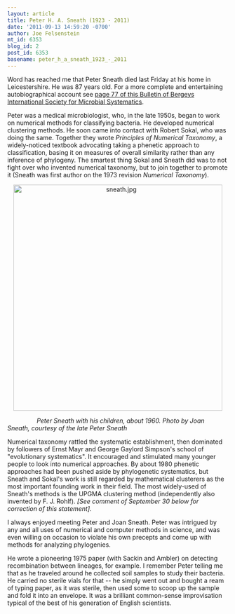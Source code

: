 ```yaml
---
layout: article
title: Peter H. A. Sneath (1923 - 2011)
date: '2011-09-13 14:59:20 -0700'
author: Joe Felsenstein
mt_id: 6353
blog_id: 2
post_id: 6353
basename: peter_h_a_sneath_1923_-_2011
---
```

Word has reached me that Peter Sneath died last Friday at his home in
Leicestershire.  He was 87 years old.  For a more complete and entertaining
autobiographical
account see [page 77 of this Bulletin of Bergeys International Society for Microbial Systematics](http://www.bergeys.org/bulletin/BulletinofBISMIS%201-1.pdf).

Peter was a medical microbiologist, who, in the late 1950s, began to work on
numerical methods for classifying bacteria.  He developed numerical clustering
methods.  He soon came into contact with Robert Sokal, who was doing the same.
Together they wrote _Principles of Numerical Taxonomy_, a widely-noticed
textbook advocating taking a phenetic approach to classification, basing it
on measures of overall similarity rather than any inference of phylogeny.
The smartest thing Sokal and Sneath did was to not fight over who invented
numerical taxonomy, but to join together to promote it (Sneath was first
author on the 1973 revision _Numerical Taxonomy_).


<div markdown="block" style="text-align: center;">
<img src="{{ site.baseurl }}/uploads/2011/sneath.jpg" alt="sneath.jpg" width="476" height="516" class="mt-image-none" />
</div>


_&nbsp;&nbsp;&nbsp;&nbsp;&nbsp;&nbsp;&nbsp;&nbsp;&nbsp;&nbsp;&nbsp;&nbsp;&nbsp;&nbsp;&nbsp;&nbsp;
Peter Sneath with his children, about 1960.
Photo by Joan Sneath, courtesy of the late Peter Sneath_

Numerical taxonomy rattled the systematic establishment, then dominated by
followers of Ernst Mayr and George Gaylord Simpson's school of "evolutionary
systematics".  It encouraged and stimulated many younger people to look
into numerical approaches.  By about 1980 phenetic approaches had been pushed
aside by phylogenetic systematics, but Sneath and Sokal's work is still
regarded by mathematical clusterers as the most important founding work in
their field.  The most widely-used of Sneath's methods is the UPGMA
clustering method (independently also invented by F. J. Rohlf). _\[See comment of September 30 below for correction of this statement\]._

I always enjoyed meeting Peter and Joan Sneath.  Peter was intrigued by any 
and all uses of numerical and computer methods in science, and was even willing on occasion to violate his own precepts and come up with methods for analyzing phylogenies.

He wrote a pioneering 1975 paper (with Sackin and Ambler) on detecting 
recombination between lineages, for example.  I remember Peter telling me that 
as he traveled around he collected soil samples to study their bacteria.  He
carried no sterile vials for that -- he simply went out and bought a ream of
typing paper, as it was sterile, then used some to scoop up the sample and
fold it into an envelope.  It was a brilliant common-sense improvisation 
typical of the best of his generation of English scientists.
